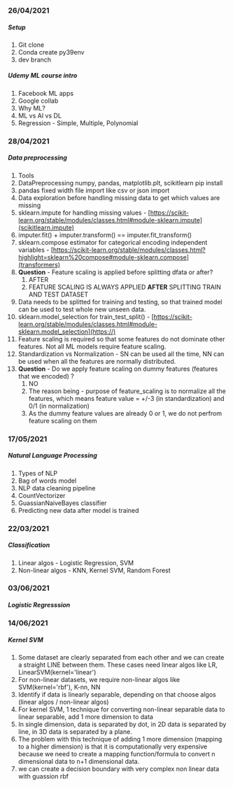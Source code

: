 ### 26/04/2021

##### Setup

1. Git clone
2. Conda create py39env
3. dev branch

##### Udemy ML course intro

1. Facebook ML apps
2. Google collab
3. Why ML?
4. ML vs AI vs DL
5. Regression - Simple, Multiple, Polynomial

### 28/04/2021

##### Data preprocessing

1. Tools
2. DataPreprocessing numpy, pandas, matplotlib.plt, scikitlearn pip install
3. pandas fixed width file import like csv or json import
4. Data exploration before handling missing data to get which values are missing
5. sklearn.impute for handling missing values - [https://scikit-learn.org/stable/modules/classes.html#module-sklearn.impute](scikitlearn.impute)
6. imputer.fit() + imputer.transform() == imputer.fit_transform()
7. sklearn.compose estimator for categorical encoding independent variables - [https://scikit-learn.org/stable/modules/classes.html?highlight=sklearn%20compose#module-sklearn.compose](transformers)
8. **Question** - Feature scaling is applied before splitting dfata or after?
   1. AFTER
   2. FEATURE SCALING IS ALWAYS APPLIED **AFTER** SPLITTING TRAIN AND TEST DATASET
9. Data needs to be splitted for training and testing, so that trained model can be used to test whole new unseen data.
10. sklearn.model_selection for train_test_split() - [https://scikit-learn.org/stable/modules/classes.html#module-sklearn.model_selection](https://)
11. Feature scaling is required so that some features do not dominate other features. Not all ML models require feature scaling.
12. Standardization vs Normalization - SN can be used all the time, NN can be used when all the features are normally distributed.
13. **Question** - Do we apply feature scaling on dummy features (features that we encoded) ?
    1. NO
    2. The reason being - purpose of feature_scaling is to normalize all the features, which means feature value = +/-3 (in standardization) and 0/1 (in normalization)
    3. As the dummy feature values are already 0 or 1, we do not perfrom feature scaling on them

### 17/05/2021

##### Natural Language Processing

1. Types of NLP
2. Bag of words model
3. NLP data cleaning pipeline
4. CountVectorizer
5. GuassianNaiveBayes classifier
6. Predicting new data after model is trained

### 22/03/2021

##### Classification

1. Linear algos - Logistic Regression, SVM
2. Non-linear algos - KNN, Kernel SVM, Random Forest

### 03/06/2021

##### Logistic Regresssion

### 14/06/2021

##### Kernel SVM

1. Some dataset are clearly separated from each other and we can create a straight LINE between them. These cases need linear algos like LR, LinearSVM(kernel='linear')
2. For non-linear datasets, we require non-linear algos like SVM(kernel='rbf'), K-nn, NN
3. Identify if data is linearly separable, depending on that choose algos (linear algos / non-linear algos)
4. For kernel SVM, 1 technique for converting non-linear separable data to linear separable, add 1 more dimension to data
5. In single dimension, data is separated by dot, in 2D data is separated by line, in 3D data is separated by a plane.
6. The problem with this technique of adding 1 more dimension (mapping to a higher dimension) is that it is computationally very expensive because we need to create a mapping function/formula to convert n dimensional data to n+1 dimensional data.
7. we can create a decision boundary with very complex non linear data with guassion rbf
